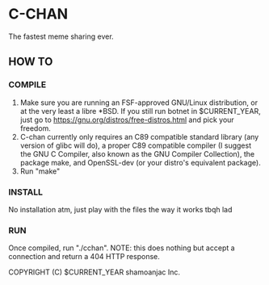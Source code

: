 # C-CHAN
The fastest meme sharing ever.

## HOW TO
### COMPILE
1. Make sure you are running an FSF-approved GNU/Linux distribution, or at the very least a libre \*BSD. If you still run botnet in $CURRENT_YEAR, just go to <https://gnu.org/distros/free-distros.html> and pick your freedom.
2. C-chan currently only requires an C89 compatible standard library (any version of glibc will do), a proper C89 compatible compiler (I suggest the GNU C Compiler, also known as the GNU Compiler Collection), the package make, and OpenSSL-dev (or your distro's equivalent package).
3. Run "make"

### INSTALL
No installation atm, just play with the files the way it works tbqh lad

### RUN
Once compiled, run "./cchan".
NOTE: this does nothing but accept a connection and return a 404 HTTP response.

COPYRIGHT (C) $CURRENT_YEAR shamoanjac Inc.
